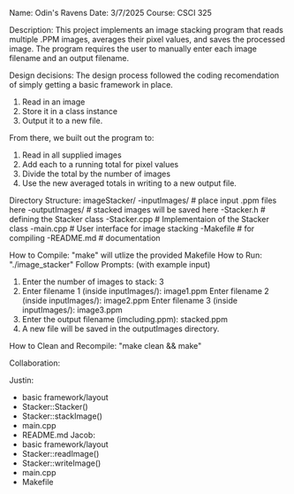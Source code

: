 Name: Odin's Ravens
Date: 3/7/2025
Course: CSCI 325

Description:
This project implements an image stacking program that reads multiple .PPM images, averages their pixel values, and saves the processed image.
The program requires the user to manually enter each image filename and an output filename. 

Design decisions:
The design process followed the coding recomendation of simply getting a basic framework in place.
1. Read in an image
2. Store it in a class instance
3. Output it to a new file.  

From there, we built out the program to:
1. Read in all supplied images
2. Add each to a running total for pixel values
3. Divide the total by the number of images
4. Use the new averaged totals in writing to a new output file.

Directory Structure:
imageStacker/
-inputImages/  # place input .ppm files here
-outputImages/ # stacked images will be saved here
-Stacker.h     # defining the Stacker class
-Stacker.cpp   # Implementaion of the Stacker class
-main.cpp      # User interface for image stacking
-Makefile      # for compiling
-README.md     # documentation

How to Compile: "make" will utlize the provided Makefile
How to Run: "./image_stacker"
Follow Prompts: (with example input)
1. Enter the number of images to stack: 3
2. Enter filename 1 (inside inputImages/): image1.ppm
   Enter filename 2 (inside inputImages/): image2.ppm
   Enter filename 3 (inside inputImages/): image3.ppm
3. Enter the output filename (imcluding.ppm): stacked.ppm
4. A new file will be saved in the outputImages directory.
  
How to Clean and Recompile:  "make clean && make"


Collaboration:

Justin: 
- basic framework/layout
- Stacker::Stacker()
- Stacker::stackImage()
- main.cpp
- README.md
Jacob:
- basic framework/layout
- Stacker::readImage()
- Stacker::writeImage()
- main.cpp
- Makefile
